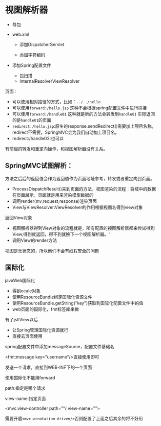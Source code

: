 # 视图解析器

- 导包

- web.xml

  - 添加DispatcherServlet

  - 添加字符编码

- 添加Spring配置文件

  - 包扫描
  - InternalResolverViewResolver

页面：

- 可以使用相对路径的方式，比如：`../../hello`
- 可以使用`forward:/hello.jsp` 这种不会根据spring配置文件中进行拼接
- 可以使用`forward:/handle01` 这种就是新的方法会转发到`handle01` 实际返回的是`handle01`的页面
- `redirect:/hello.jsp`:原生的response.sendRedirect()需要加上项目名称，redirect不需要，SpringMVC会为我们自动加上项目名。
- redirect:/handle03:也可以

有前缀的转发和重定向操作，和视图解析器没有关系。

## SpringMVC试图解析：

方法之后后的返回值会作为返回值作为页面地址参考，转发或者重定向到页面。

- ProcessDispatchResult()来到页面的方法，视图渲染的流程：将域中的数据在页面展示，页面就是用来渲染模型数据的
- 调用render(mv,request,response)渲染页面
- View与ViewResolver:ViewResolver的作用根据视图名得到view对象

返回View对象

- 视图解析器得到View对象的流程就是，所有配置的视图解析器都来尝试得到View,得到就返回，得不到就换下一个视图解析器。‘
- 调用View的render方法

视图是无状态的，所以他们不会有线程安全的问题

## 国际化

javaWeb国际化

- 得到ocale对象
- 使用ResourceBundle绑定国际化资源文件
- 使用ResourceBundle.getString("key")获取到国际化配置文件中的值
- web页面的国际化，fmt标签库来做

有了jstlView以后

- 让Spring管理国际化资源就行
- 直接去页面使用

spring配置文件中添加messageSource，配置文件基础名

<fmt:message key="username"/>直接使用即可

发送一个请求，直接到WEB-INF下的一个页面

使用国际化不能用forward

path:指定是哪个请求

view-name:指定页面

<mvc:view-controller path=""/  view-name="">

需要开启`<mvc:annotation-driven/>`否则配置了上面之后其余的将不好用